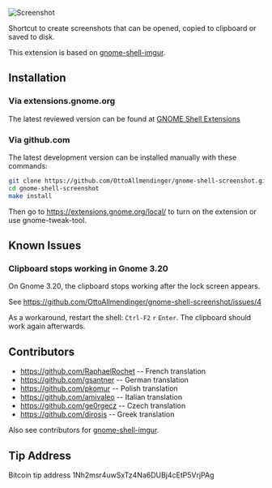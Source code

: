 ![Screenshot](https://raw.githubusercontent.com/OttoAllmendinger/gnome-shell-screenshot/master/data/screenshot.png)

Shortcut to create screenshots that can be opened, copied to clipboard or saved
to disk.

This extension is based on
[gnome-shell-imgur](https://github.com/OttoAllmendinger/gnome-shell-imgur/).

## Installation

### Via extensions.gnome.org

The latest reviewed version can be found at
[GNOME Shell Extensions](https://extensions.gnome.org/extension/1112/screenshot-tool/)

### Via github.com

The latest development version can be installed manually with these commands:

```sh
git clone https://github.com/OttoAllmendinger/gnome-shell-screenshot.git
cd gnome-shell-screenshot
make install
```

Then go to https://extensions.gnome.org/local/ to turn on the extension or use
gnome-tweak-tool.

## Known Issues

### Clipboard stops working in Gnome 3.20

On Gnome 3.20, the clipboard stops working after the lock screen appears.

See https://github.com/OttoAllmendinger/gnome-shell-screenshot/issues/4

As a workaround, restart the shell: `Ctrl-F2` `r` `Enter`. The clipboard
should work again afterwards.

## Contributors

* https://github.com/RaphaelRochet -- French translation
* https://github.com/gsantner -- German translation
* https://github.com/pkomur -- Polish translation
* https://github.com/amivaleo -- Italian translation
* https://github.com/ge0rgecz -- Czech translation
* https://github.com/dirosis -- Greek translation

Also see contributors for
[gnome-shell-imgur](https://github.com/OttoAllmendinger/gnome-shell-imgur/).

## Tip Address

Bitcoin tip address 1Nh2msr4uwSxTz4Na6DUBj4cEtP5VrjPAg

